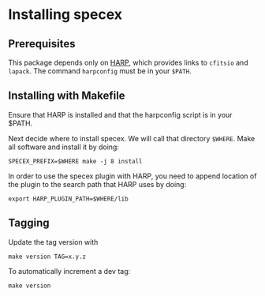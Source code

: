 # Installing specex

## Prerequisites

This package depends only on [HARP](https://github.com/tskisner/HARP),
which provides links to `cfitsio` and `lapack`.  The command `harpconfig`
must be in your `$PATH`.


## Installing with Makefile

Ensure that HARP is installed and that the harpconfig script is in your $PATH.

Next decide where to install specex.  We will call that directory `$WHERE`.
Make all software and install it by doing:

`SPECEX_PREFIX=$WHERE make -j 8 install`

In order to use the specex plugin with HARP, you need to append location of
the plugin to the search path that HARP uses by doing:

`export HARP_PLUGIN_PATH=$WHERE/lib`


## Tagging

Update the tag version with
```
make version TAG=x.y.z
```

To automatically increment a dev tag:
```
make version
```

